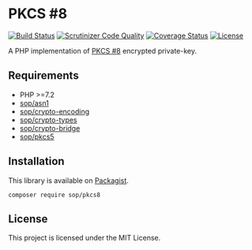# PKCS #8

[![Build Status](https://travis-ci.org/sop/pkcs8.svg?branch=master)](https://travis-ci.org/sop/pkcs8)
[![Scrutinizer Code Quality](https://scrutinizer-ci.com/g/sop/pkcs8/badges/quality-score.png?b=master)](https://scrutinizer-ci.com/g/sop/pkcs8/?branch=master)
[![Coverage Status](https://coveralls.io/repos/github/sop/pkcs8/badge.svg?branch=master)](https://coveralls.io/github/sop/pkcs8?branch=master)
[![License](https://poser.pugx.org/sop/pkcs8/license)](https://github.com/sop/pkcs8/blob/master/LICENSE)

A PHP implementation of [PKCS #8](https://tools.ietf.org/html/rfc5208)
encrypted private-key.

## Requirements

- PHP >=7.2
- [sop/asn1](https://github.com/sop/asn1)
- [sop/crypto-encoding](https://github.com/sop/crypto-encoding)
- [sop/crypto-types](https://github.com/sop/crypto-types)
- [sop/crypto-bridge](https://github.com/sop/crypto-bridge)
- [sop/pkcs5](https://github.com/sop/pkcs5)

## Installation

This library is available on
[Packagist](https://packagist.org/packages/sop/pkcs8).

    composer require sop/pkcs8

## License

This project is licensed under the MIT License.
